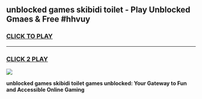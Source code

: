 
## unblocked games skibidi toilet - Play Unblocked Gmaes & Free #hhvuy
<h3>
<a href="https://news.freeplayer.one?title=unblocked_games_skibidi_toilet&ref=26F">CLICK TO PLAY</a></h3>
<hr>

<h3>
<a href="https://news.freeplayer.one?title=unblocked_games_skibidi_toilet&ref=26F">CLICK 2 PLAY</a>
  
</h3>

<a href="https://news.freeplayer.one?title=unblocked_games_skibidi_toilet&ref=26F/"><img src="https://clearcache.store/games.png"></a>


**unblocked games skibidi toilet games unblocked: Your Gateway to Fun and Accessible Online Gaming**
